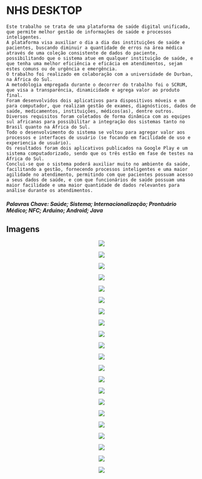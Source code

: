 # NHS DESKTOP

```
Este trabalho se trata de uma plataforma de saúde digital unificada, que permite melhor gestão de informações de saúde e processos inteligentes. 
A plataforma visa auxiliar o dia a dia das instituições de saúde e pacientes, buscando diminuir a quantidade de erros na área médica através de uma coleção consistente de dados do paciente, possibilitando que o sistema atue em qualquer instituição de saúde, e que tenha uma melhor eficiência e eficácia em atendimentos, sejam estes comuns ou de urgência e emergência.
O trabalho foi realizado em colaboração com a universidade de Durban, na África do Sul. 
A metodologia empregada durante o decorrer do trabalho foi o SCRUM, que visa a transparência, dinamicidade e agrega valor ao produto final. 
Foram desenvolvidos dois aplicativos para dispositivos móveis e um para computador, que realizam gestão de exames, diagnósticos, dados de saúde, medicamentos, instituições, médicos(as), dentre outros. 
Diversos requisitos foram coletados de forma dinâmica com as equipes sul africanas para possibilitar a integração dos sistemas tanto no Brasil quanto na África do Sul.
Todo o desenvolvimento do sistema se voltou para agregar valor aos processos e interfaces de usuário (se focando em facilidade de uso e experiencia de usuário).
Os resultados foram dois aplicativos publicados na Google Play e um sistema computadorizado, sendo que os três estão em fase de testes na África do Sul.
Conclui-se que o sistema poderá auxiliar muito no ambiente da saúde, facilitando a gestão, fornecendo processos inteligentes e uma maior agilidade no atendimento, permitindo com que pacientes possuam acesso a seus dados de saúde, e com que funcionários de saúde possuam uma maior facilidade e uma maior quantidade de dados relevantes para análise durante os atendimentos.
```


##### Palavras Chave: Saúde; Sistema; Internacionalização; Prontuário Médico; NFC; Arduino; Android; Java


## Imagens
<p align="center"><img src='https://github.com/Ramonrune/nhs_desktop/blob/master/01.png'></p>
<p align="center"><img src='https://github.com/Ramonrune/nhs_desktop/blob/master/02.png'></p>
<p align="center"><img src='https://github.com/Ramonrune/nhs_desktop/blob/master/03.png'></p>
<p align="center"><img src='https://github.com/Ramonrune/nhs_desktop/blob/master/04.png'></p>
<p align="center"><img src='https://github.com/Ramonrune/nhs_desktop/blob/master/05.png'></p>
<p align="center"><img src='https://github.com/Ramonrune/nhs_desktop/blob/master/06.png'></p>
<p align="center"><img src='https://github.com/Ramonrune/nhs_desktop/blob/master/07.png'></p>
<p align="center"><img src='https://github.com/Ramonrune/nhs_desktop/blob/master/08.png'></p>
<p align="center"><img src='https://github.com/Ramonrune/nhs_desktop/blob/master/09.png'></p>
<p align="center"><img src='https://github.com/Ramonrune/nhs_desktop/blob/master/10.png'></p>
<p align="center"><img src='https://github.com/Ramonrune/nhs_desktop/blob/master/11.png'></p>
<p align="center"><img src='https://github.com/Ramonrune/nhs_desktop/blob/master/12.png'></p>
<p align="center"><img src='https://github.com/Ramonrune/nhs_desktop/blob/master/13.png'></p>
<p align="center"><img src='https://github.com/Ramonrune/nhs_desktop/blob/master/14.png'></p>
<p align="center"><img src='https://github.com/Ramonrune/nhs_desktop/blob/master/15.png'></p>
<p align="center"><img src='https://github.com/Ramonrune/nhs_desktop/blob/master/16.png'></p>
<p align="center"><img src='https://github.com/Ramonrune/nhs_desktop/blob/master/17.png'></p>
<p align="center"><img src='https://github.com/Ramonrune/nhs_desktop/blob/master/18.png'></p>
<p align="center"><img src='https://github.com/Ramonrune/nhs_desktop/blob/master/19.png'></p>
<p align="center"><img src='https://github.com/Ramonrune/nhs_desktop/blob/master/20.jpg'></p>
<p align="center"><img src='https://github.com/Ramonrune/nhs_desktop/blob/master/21.jpg'></p>
